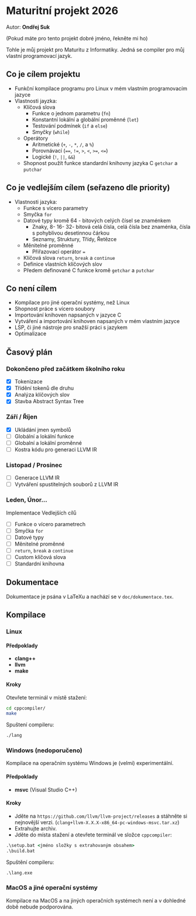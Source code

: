 # Maturitní projekt 2026
Autor: **Ondřej Suk**

(Pokud máte pro tento projekt dobré jméno, řekněte mi ho)

Tohle je můj projekt pro Maturitu z Informatiky. Jedná se compiler pro můj vlastní programovací jazyk.

## Co je cílem projektu
- Funkční kompilace programu pro Linux v mém vlastním programovacím jazyce
- Vlastnosti jayzka:
  - Klíčová slova
    - Funkce o jednom parametru (`fn`)
    - Konstantní lokální a globální proměnné (`let`)
    - Testování podmínek (`if` a `else`)
    - Smyčky (`while`)
  - Operátory
    - Aritmetické (`+`, `-`, `*`, `/`, a `%`)
    - Porovnávací (`==`, `!=`, `>`, `<`, `>=`, `<=`)
    - Logické (`!`, `||`, `&&`)
  - Shopnost použít funkce standardní knihovny jazyka C `getchar` a `putchar`

## Co je vedlejším cílem (seřazeno dle priority)
- Vlastnosti jazyka:
  - Funkce s vícero parametry
  - Smyčka `for`
  - Datové typy kromě 64 - bitových celých čísel se znaménkem
    - Znaky, 8- 16- 32- bitová celá čísla, celá čísla bez znaménka, čísla s pohyblivou desetinnou čárkou
    - Seznamy, Struktury, Třídy, Řetězce
  - Měnitelné proměnné
    - Přiřazovací operátor `=`
  - Klíčová slova `return`, `break` a `continue`
  - Definice vlastních klíčových slov
  - Předem definované C funkce kromě `getchar` a `putchar`

## Co není cílem
- Kompilace pro jiné operační systémy, než Linux
- Shopnost práce s vícero soubory
- Importování knihoven napsaných v jazyce C
- Vytváření a importování knihoven napsaných v mém vlastním jazyce
- LSP, či jiné nástroje pro snažší práci s jazykem
- Optimalizace

## Časový plán
### Dokončeno před začátkem školního roku
- [X] Tokenizace
- [X] Třídění tokenů dle druhu
- [X] Analýza klíčových slov
- [X] Stavba Abstract Syntax Tree
### Září / Říjen
- [X] Ukládání jmen symbolů
- [ ] Globální a lokální funkce
- [ ] Globalní a lokální proměnné
- [ ] Kostra kódu pro generaci LLVM IR
### Listopad / Prosinec
- [ ] Generace LLVM IR
- [ ] Vytváření spustitelných souborů z LLVM IR
### Leden, Únor...
Implementace Vedlejších cílů
- [ ] Funkce o vícero parametrech
- [ ] Smyčka `for`
- [ ] Datové typy
- [ ] Měnitelné proměnné
- [ ] `return`, `break` a `continue`
- [ ] Custom klíčová slova
- [ ] Standardní knihovna

## Dokumentace
Dokumentace je psána v LaTeXu a nachází se v `doc/dokumentace.tex`.

## Kompilace
### Linux
#### Předpoklady
- **clang++**
- **llvm**
- **make**
#### Kroky
Otevřete terminál v místě stažení:
```sh
cd cppcompiler/
make
```
Spuštení compileru:
```sh
./lang
```
### Windows (nedoporučeno)
Kompilace na operačním systému Windows je (velmi) experimentální.
#### Předpoklady
- **msvc** (Visual Studio C++)
#### Kroky
- Jděte na `https://github.com/llvm/llvm-project/releases` a stáhněte si nejnovější verzi.
(`clang+llvm-X.X.X-x86_64-pc-windows-msvc.tar.xz`)
- Extrahujte archiv.
- Jděte do místa stažení a otevřete terminál ve složce `cppcompiler`:
```cmd
.\setup.bat <jméno složky s extrahovaným obsahem>
.\build.bat
```
Spuštění compileru:
```cmd
.\lang.exe
```
### MacOS a jiné operační systémy
Kompilace na MacOS a na jiných operačních systémech není a v dohledné době nebude podporována.
